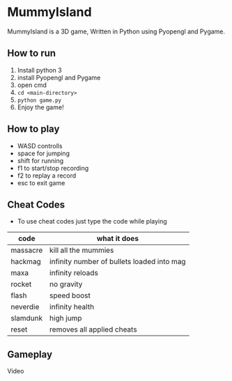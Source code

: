 # MummyIsland  
  
MummyIsland is a 3D game, Written in Python using Pyopengl and Pygame.  
  
  

## How to run
 1. Install python 3  
 2. install Pyopengl and Pygame  
 3. open cmd
 4. `cd <main-directory>  `
 5. `python game.py `
 6. Enjoy the game!
 
## How to play
 - WASD controlls
 - space for jumping
 - shift for running
 - f1 to start/stop recording
 - f2 to replay a record
 - esc to exit game

## Cheat Codes

 - To use cheat codes just type the code while playing


| code | what it does |
|--|--|
| massacre | kill all the mummies |
| hackmag | infinity number of bullets loaded into mag |
| maxa | infinity reloads |
| rocket | no gravity |
| flash | speed boost |
| neverdie | infinity health |
| slamdunk | high jump |
| reset | removes all applied cheats |


## Gameplay
Video

